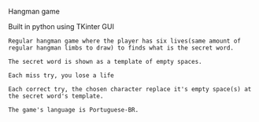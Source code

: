 Hangman game

Built in python using TKinter GUI

    Regular hangman game where the player has six lives(same amount of regular hangman limbs to draw) to finds what is the secret word.

    The secret word is shown as a template of empty spaces.
    
    Each miss try, you lose a life 
    
    Each correct try, the chosen character replace it's empty space(s) at the secret word's template.

    The game's language is Portuguese-BR.